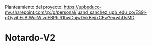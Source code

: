 Planteamiento del proyecto: https://upbeduco-my.sharepoint.com/:p:/g/personal/juand_sanchez_upb_edu_co/ES9l-qOyyihEsBtWorWlvdEBPhiR1bwDujwDvkBejjxCFw?e=whDsMD

# Notardo-V2
